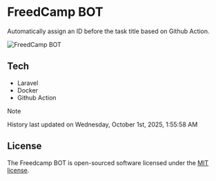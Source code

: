 # FreedCamp BOT

Automatically assign an ID before the task title based on Github Action.

![FreedCamp BOT](https://repository-images.githubusercontent.com/737932867/7d34798b-2680-471c-b089-a78a718d3d6a)

## Tech

- Laravel
- Docker
- Github Action

> [!NOTE]  
> History last updated on Wednesday, October 1st, 2025, 1:55:58 AM

## License

The Freedcamp BOT is open-sourced software licensed under the [MIT license](https://opensource.org/licenses/MIT).
